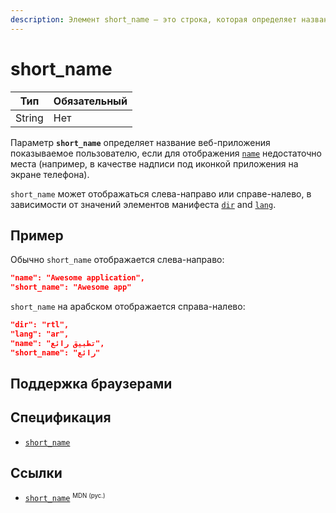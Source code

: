 ```yaml
---
description: Элемент short_name — это строка, которая определяет название веб-приложения показываемае пользователю, если для отображения name недостаточно места
---
```


# short_name

| Тип    | Обязательный |
| ------ | ------------ |
| String | Нет          |

Параметр **`short_name`** определяет название веб-приложения показываемое пользователю, если для отображения [`name`](name.md) недостаточно места (например, в качестве надписи под иконкой приложения на экране телефона).

`short_name` может отображаться слева-направо или справе-налево, в зависимости от значений элементов манифеста [`dir`](dir.md) and [`lang`](lang.md).

## Пример

Обычно `short_name` отображается слева-направо:

```json
"name": "Awesome application",
"short_name": "Awesome app"
```

`short_name` на арабском отображается справа-налево:

```json
"dir": "rtl",
"lang": "ar",
"name": "تطبيق رائع",
"short_name": "رائع"
```

## Поддержка браузерами

<p class="ciu_embed" data-feature="mdn-html__manifest__short_name" data-periods="future_1,current,past_1,past_2" data-accessible-colours="false"></p>

## Спецификация

- [`short_name`](https://w3c.github.io/manifest/#short_name-member)

## Ссылки

- [`short_name`](https://developer.mozilla.org/ru/docs/Web/Manifest/short_name) <sup><small>MDN (рус.)</small></sup>
